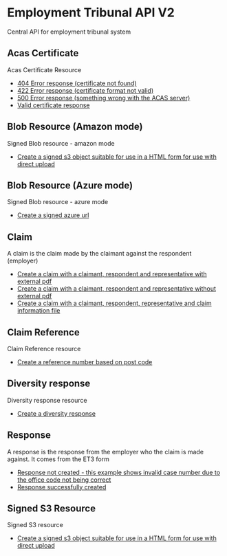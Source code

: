 # Employment Tribunal API V2
Central API for employment tribunal system

## Acas Certificate

Acas Certificate Resource

* [404 Error response (certificate not found)](acas_certificate/404_error_response_(certificate_not_found).md)
* [422 Error response (certificate format not valid)](acas_certificate/422_error_response_(certificate_format_not_valid).md)
* [500 Error response (something wrong with the ACAS server)](acas_certificate/500_error_response_(something_wrong_with_the_acas_server).md)
* [Valid certificate response](acas_certificate/valid_certificate_response.md)

## Blob Resource (Amazon mode)

Signed Blob resource - amazon mode

* [Create a signed s3 object suitable for use in a HTML form for use with direct upload](blob_resource_(amazon_mode)/create_a_signed_s3_object_suitable_for_use_in_a_html_form_for_use_with_direct_upload.md)

## Blob Resource (Azure mode)

Signed Blob resource - azure mode

* [Create a signed azure url](blob_resource_(azure_mode)/create_a_signed_azure_url.md)

## Claim

A claim is the claim made by the claimant against the respondent (employer)

* [Create a claim with a claimant, respondent and representative with external pdf](claim/create_a_claim_with_a_claimant,_respondent_and_representative_with_external_pdf.md)
* [Create a claim with a claimant, respondent and representative without external pdf](claim/create_a_claim_with_a_claimant,_respondent_and_representative_without_external_pdf.md)
* [Create a claim with a claimant, respondent, representative and claim information file](claim/create_a_claim_with_a_claimant,_respondent,_representative_and_claim_information_file.md)

## Claim Reference

Claim Reference resource

* [Create a reference number based on post code](claim_reference/create_a_reference_number_based_on_post_code.md)

## Diversity response

Diversity response resource

* [Create a diversity response](diversity_response/create_a_diversity_response.md)

## Response

A response is the response from the employer who the claim is made against.  It comes from the ET3 form

* [Response not created - this example shows invalid case number due to the office code not being correct](response/response_not_created_-_this_example_shows_invalid_case_number_due_to_the_office_code_not_being_correct.md)
* [Response successfully created](response/response_successfully_created.md)

## Signed S3 Resource

Signed S3 resource

* [Create a signed s3 object suitable for use in a HTML form for use with direct upload](signed_s3_resource/create_a_signed_s3_object_suitable_for_use_in_a_html_form_for_use_with_direct_upload.md)

